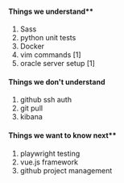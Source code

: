 #### Things we understand**
1.  Sass
2.  python unit tests 
3.  Docker
4.  vim commands [1]
5.  oracle server setup [1]
#### Things we don't understand
1. github ssh auth
2. git pull
3. kibana
#### Things we want to know next**
1.  playwright testing
2.  vue.js framework
3.  github project management

